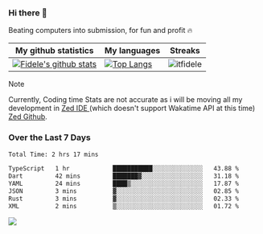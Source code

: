 ### Hi there 👋
<p>Beating computers into submission, for fun and profit 🔥</p>

|My github statistics|My languages|Streaks|
|-|-|-|
|[![Fidele's github stats](https://github-readme-stats.vercel.app/api?username=itfidele&count_private=true&show_icons=true&theme=dark&hide_title=true)](https://github.com/itfidele)|[![Top Langs](https://github-readme-stats.vercel.app/api/top-langs/?username=itfidele&show_icons=true&langs_count=8&theme=dark&layout=compact&hide_title=true)](https://github.com/itfidele)|![itfidele](https://github-readme-streak-stats.herokuapp.com/?user=itfidele&theme=dark)

> [!NOTE]  
> Currently, Coding time Stats are not accurate as i will be moving all my development in <a href="https://zed.dev" target="_blank"> Zed IDE </a> (which doesn't support Wakatime API at this time) <a href="https://github.com/zed-industries/zed">Zed Github</a>.

### Over the Last 7 Days
<!--START_SECTION:waka-->

```txt
Total Time: 2 hrs 17 mins

TypeScript   1 hr            ███████████░░░░░░░░░░░░░░   43.88 %
Dart         42 mins         ███████▓░░░░░░░░░░░░░░░░░   31.18 %
YAML         24 mins         ████▒░░░░░░░░░░░░░░░░░░░░   17.87 %
JSON         3 mins          ▓░░░░░░░░░░░░░░░░░░░░░░░░   02.85 %
Rust         3 mins          ▓░░░░░░░░░░░░░░░░░░░░░░░░   02.33 %
XML          2 mins          ▒░░░░░░░░░░░░░░░░░░░░░░░░   01.72 %
```

<!--END_SECTION:waka-->



![](https://komarev.com/ghpvc/?username=itfidele)
